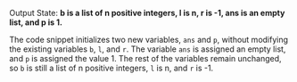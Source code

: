 Output State: **b is a list of n positive integers, l is n, r is -1, ans is an empty list, and p is 1.**

The code snippet initializes two new variables, `ans` and `p`, without modifying the existing variables `b`, `l`, and `r`. The variable `ans` is assigned an empty list, and `p` is assigned the value 1. The rest of the variables remain unchanged, so `b` is still a list of n positive integers, `l` is n, and `r` is -1.